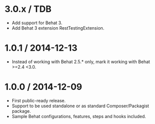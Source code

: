 3.0.x / TDB
===========

  * Add support for Behat 3.
  * Add Behat 3 extension RestTestingExtension.

1.0.1 / 2014-12-13
==================

  * Instead of working with Behat 2.5.* only, mark it working with Behat >=2.4 <3.0.

1.0.0 / 2014-12-09
==================

  * First public-ready release.
  * Support to be used standalone or as standard Composer/Packagist package.
  * Sample Behat configurations, features, steps and hooks included.
